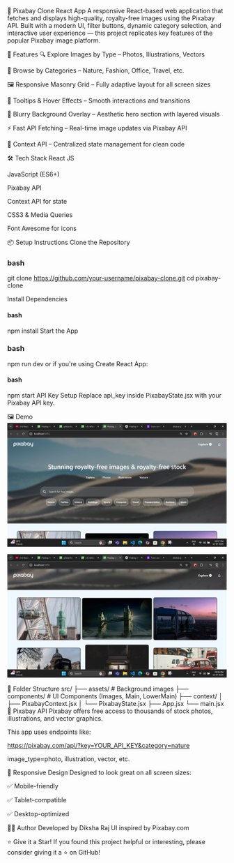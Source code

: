 📸 Pixabay Clone React App
A responsive React-based web application that fetches and displays high-quality, royalty-free images using the Pixabay API. Built with a modern UI, filter buttons, dynamic category selection, and interactive user experience — this project replicates key features of the popular Pixabay image platform.

🚀 Features
🔍 Explore Images by Type – Photos, Illustrations, Vectors

📂 Browse by Categories – Nature, Fashion, Office, Travel, etc.

🖼️ Responsive Masonry Grid – Fully adaptive layout for all screen sizes

🎯 Tooltips & Hover Effects – Smooth interactions and transitions

🌈 Blurry Background Overlay – Aesthetic hero section with layered visuals

⚡ Fast API Fetching – Real-time image updates via Pixabay API

🧠 Context API – Centralized state management for clean code

🛠️ Tech Stack
React JS

JavaScript (ES6+)

Pixabay API

Context API for state

CSS3 & Media Queries

Font Awesome for icons

📦 Setup Instructions
Clone the Repository

### bash
git clone https://github.com/your-username/pixabay-clone.git
cd pixabay-clone


Install Dependencies
#### bash

npm install
Start the App

### bash

npm run dev
or if you're using Create React App:

#### bash

npm start
API Key Setup
Replace api_key inside PixabayState.jsx with your Pixabay API key.

🖼️ Demo
![Homepage UI](https://raw.githubusercontent.com/diksharaj2005/Pixabay_Clone/main/src/assests/homepage_ui.png)



![Pixabay_Clone](https://raw.githubusercontent.com/diksharaj2005/Pixabay_Clone/main/src/assests/image.png)


📁 Folder Structure
src/
├── assets/               # Background images
├── components/           # UI Components (Images, Main, LowerMain)
├── context/
│   ├── PixabayContext.jsx
│   └── PixabayState.jsx
├── App.jsx
└── main.jsx
🔐 Pixabay API
Pixabay offers free access to thousands of stock photos, illustrations, and vector graphics.

This app uses endpoints like:

https://pixabay.com/api/?key=YOUR_API_KEY&category=nature

image_type=photo, illustration, vector, etc.

📱 Responsive Design
Designed to look great on all screen sizes:

✅ Mobile-friendly

✅ Tablet-compatible

✅ Desktop-optimized


👨‍💻 Author
Developed by Diksha Raj
UI inspired by Pixabay.com

⭐️ Give it a Star!
If you found this project helpful or interesting, please consider giving it a ⭐️ on GitHub!
